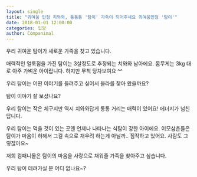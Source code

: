 ```yaml
---
layout: single
title: "귀여움 만점 치와와, 통통통 '탐이' 가족이 되어주세요 귀여움만점 '탐이'"
date: 2018-01-01 12:00:00
categories: 입양
author: Companimal
---
```


우리 귀여운 탐이가 새로운 가족을 찾고 있습니다.

매력적인 얼룩점을 가진 탐이는 3살정도로 추정되는 치와와 남아에요. 몸무게는 3kg 대로 아주 가벼운 아이랍니다. 하지만 무척 당차보여요 ^^

우리 탐이는 어떤 이야기를 들려주고 싶어서 올라를 찾아 왔을까요?

탐이 이야기 잘 보셨나요?

우리 탐이는 작은 체구지만 역시 치와와답게 통통 거리는 매력이 있어요! 에너지가 넘친답니다.

우리 탐이는 먹을 것이 있는 곳엔 언제나 나타나는 식탐이 강한 아이에요. 이모삼촌들은 탐이가 마음이 허해서 그걸 속으로 채우려 하는게 아닐까.. 짐작하고 있어요. 사람도 그렇잖아요~

저희 컴패니몰은 탐이의 마음을 사랑으로 채워줄 가족을 찾아주고 싶습니다.

우리 탐이 데려가실 분 어디 없나요~?
